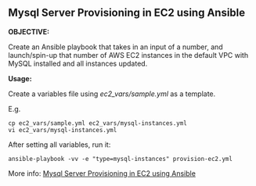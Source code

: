 ## Mysql Server Provisioning in EC2 using Ansible 

**OBJECTIVE:**

Create an Ansible playbook that takes in an input of a number, and launch/spin-up that number of AWS EC2 instances in the default VPC with MySQL installed and all instances updated.


**Usage:**

Create a variables file using *ec2_vars/sample.yml* as a template.

E.g. 

    cp ec2_vars/sample.yml ec2_vars/mysql-instances.yml
    vi ec2_vars/mysql-instances.yml
    
After setting all variables, run it:

    ansible-playbook -vv -e "type=mysql-instances" provision-ec2.yml
    
More info: [Mysql Server Provisioning in EC2 using Ansible](https://tinyurl.com/yd7rs8hb)
